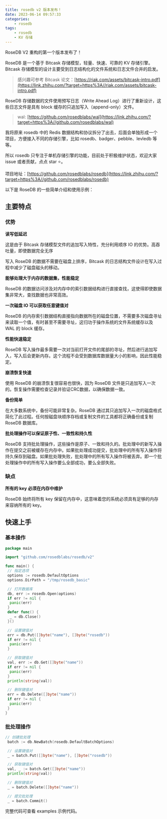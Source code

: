 ```yaml
---
title: rosedb v2 版本发布！
date: 2023-06-14 09:57:33
categories:
    - rosedb
tags:
    - rosedb
    - KV 存储
---
```


RoseDB V2 重构的第一个版本发布了！

RoseDB 是一个基于 Bitcask 存储模型，轻量、快速、可靠的 KV 存储引擎。Bitcask 存储模型的设计主要受到日志结构化的文件系统和日志文件合并的启发。

> 感兴趣可参考 Bitcask 论文：[https://riak.com/assets/bitcask-intro.pdf](https://link.zhihu.com/?target=https%3A//riak.com/assets/bitcask-intro.pdf)

RoseDB 存储数据的文件使用预写日志（Write Ahead Log）进行了重新设计，这些日志文件是具有 block 缓存的只追加写入（append-only）文件。

> wal: [https://github.com/rosedblabs/wal](https://link.zhihu.com/?target=https%3A//github.com/rosedblabs/wal)

我将原来 rosedb 中的 Redis 数据结构和协议拆分了出去，后面会单独形成一个项目，方便接入不同的存储引擎，比如 rosedb、badger、pebble、levledb 等等。

所以 rosedb 只专注于单机存储引擎的功能，目前处于积极维护状态，欢迎大家 issue 或者贡献，点点 star ⭐️。

项目地址：[https://github.com/rosedblabs/rosedb](https://link.zhihu.com/?target=https%3A//github.com/rosedblabs/rosedb)

以下是 RoseDB 的一些简单介绍和使用示例：

## **主要特点**

### **优势**

**读写低延迟**

这是由于 Bitcask 存储模型文件的追加写入特性，充分利用顺序 IO 的优势。高吞吐量，即使数据完全无序

写入 RoseDB 的数据不需要在磁盘上排序，Bitcask 的日志结构文件设计在写入过程中减少了磁盘磁头的移动。

**能够处理大于内存的数据集，性能稳定**

RoseDB 的数据访问涉及对内存中的索引数据结构进行直接查找，这使得即使数据集非常大，查找数据也非常高效。

**一次磁盘 IO 可以获取任意键值对**

RoseDB 的内存索引数据结构直接指向数据所在的磁盘位置，不需要多次磁盘寻址来读取一个值，有时甚至不需要寻址，这归功于操作系统的文件系统缓存以及 WAL 的 block 缓存。

**性能快速稳定**

RoseDB 写入操作最多需要一次对当前打开文件的尾部的寻址，然后进行追加写入，写入后会更新内存。这个流程不会受到数据库数据量大小的影响，因此性能稳定。

**崩溃恢复快速**

使用 RoseDB 的崩溃恢复很容易也很快，因为 RoseDB 文件是只追加写入一次的。恢复操作需要检查记录并验证CRC数据，以确保数据一致。

**备份简单**

在大多数系统中，备份可能非常复杂。RoseDB 通过其只追加写入一次的磁盘格式简化了此过程。任何按磁盘块顺序存档或复制文件的工具都将正确备份或复制 RoseDB 数据库。

**批处理操作可以保证原子性、一致性和持久性**

RoseDB 支持批处理操作，这些操作是原子、一致和持久的。批处理中的新写入操作在提交之前被缓存在内存中。如果批处理成功提交，批处理中的所有写入操作将持久保存到磁盘。如果批处理失败，批处理中的所有写入操作将被丢弃。即一个批处理操作中的所有写入操作要么全部成功，要么全部失败。

### **缺点**

**所有的 key 必须在内存中维护**

RoseDB 始终将所有 key 保留在内存中，这意味着您的系统必须具有足够的内存来容纳所有的 key。

## **快速上手**

### **基本操作**

```go
package main

import "github.com/rosedblabs/rosedb/v2"

func main() {
 // 指定选项
 options := rosedb.DefaultOptions
 options.DirPath = "/tmp/rosedb_basic"

 // 打开数据库
 db, err := rosedb.Open(options)
 if err != nil {
  panic(err)
 }
 defer func() {
  _ = db.Close()
 }()

 // 设置键值对
 err = db.Put([]byte("name"), []byte("rosedb"))
 if err != nil {
  panic(err)
 }

 // 获取键值对
 val, err := db.Get([]byte("name"))
 if err != nil {
  panic(err)
 }
 println(string(val))

 // 删除键值对
 err = db.Delete([]byte("name"))
 if err != nil {
  panic(err)
 }
}
```

### **批处理操作**

```go
// 创建批处理
 batch := db.NewBatch(rosedb.DefaultBatchOptions)

 // 设置键值对
 _ = batch.Put([]byte("name"), []byte("rosedb"))

 // 获取键值对
 val, _ := batch.Get([]byte("name"))
 println(string(val))

 // 删除键值对
 _ = batch.Delete([]byte("name"))

 // 提交批处理
 _ = batch.Commit()
```

完整代码可查看 examples 示例代码。
